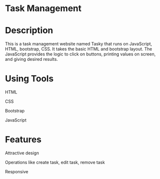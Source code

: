 # Task Management

# Description
This is a task management website named Tasky that runs on JavaScript, HTML, bootstrap, CSS. It takes the basic HTML and bootstrap layout. The JavaScript provides the logic to click on buttons, printing values on screen, and giving desired results.

# Using Tools

HTML

CSS

Bootstrap

JavaScript

# Features

Attractive design

Operations like create task, edit task, remove task

Responsive
